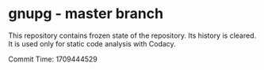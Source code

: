 # gnupg - master branch

This repository contains frozen state of the repository.
Its history is cleared. It is used only for static code
analysis with Codacy.

Commit Time: 1709444529